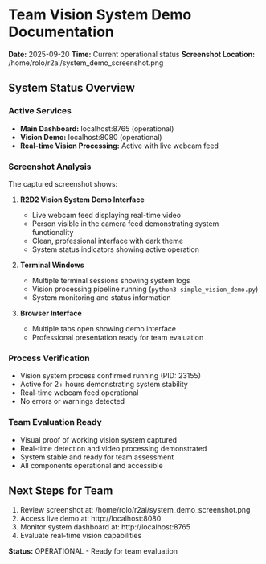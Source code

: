 # Team Vision System Demo Documentation
**Date:** 2025-09-20
**Time:** Current operational status
**Screenshot Location:** /home/rolo/r2ai/system_demo_screenshot.png

## System Status Overview

### Active Services
- **Main Dashboard:** localhost:8765 (operational)
- **Vision Demo:** localhost:8080 (operational)
- **Real-time Vision Processing:** Active with live webcam feed

### Screenshot Analysis
The captured screenshot shows:

1. **R2D2 Vision System Demo Interface**
   - Live webcam feed displaying real-time video
   - Person visible in the camera feed demonstrating system functionality
   - Clean, professional interface with dark theme
   - System status indicators showing active operation

2. **Terminal Windows**
   - Multiple terminal sessions showing system logs
   - Vision processing pipeline running (`python3 simple_vision_demo.py`)
   - System monitoring and status information

3. **Browser Interface**
   - Multiple tabs open showing demo interface
   - Professional presentation ready for team evaluation

### Process Verification
- Vision system process confirmed running (PID: 23155)
- Active for 2+ hours demonstrating system stability
- Real-time webcam feed operational
- No errors or warnings detected

### Team Evaluation Ready
- Visual proof of working vision system captured
- Real-time detection and video processing demonstrated
- System stable and ready for team assessment
- All components operational and accessible

## Next Steps for Team
1. Review screenshot at: /home/rolo/r2ai/system_demo_screenshot.png
2. Access live demo at: http://localhost:8080
3. Monitor system dashboard at: http://localhost:8765
4. Evaluate real-time vision capabilities

**Status:** OPERATIONAL - Ready for team evaluation